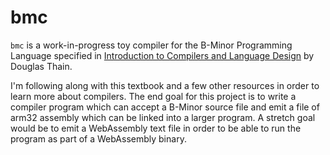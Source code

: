 # bmc
`bmc` is a work-in-progress toy compiler for the B-Minor Programming Language specified in [Introduction to Compilers and Language Design](https://www3.nd.edu/~dthain/compilerbook/) by Douglas Thain.

I'm following along with this textbook and a few other resources in order to learn more about compilers. The end goal for this project is to write a compiler program which can accept a B-Minor source file and emit a file of arm32 assembly which can be linked into a larger program. A stretch goal would be to emit a WebAssembly text file in order to be able to run the program as part of a WebAssembly binary.